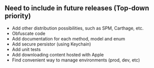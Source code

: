 ## Need to include in future releases (Top-down priority)

* Add other distribution possibilities, such as SPM, Carthage, etc.
* Obfuscate code
* Add documentation for each method, model and enum
* Add secure persistor (using Keychain)
* Add unit tests
* Add downloading content hosted with Apple
* Find convenient way to manage environments (prod, dev, etc)
